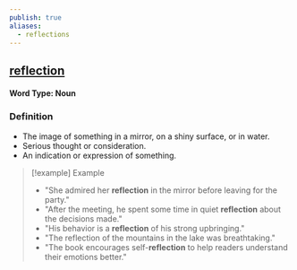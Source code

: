 ```yaml
---
publish: true
aliases:
  - reflections
---
```


## [reflection](https://dictionary.cambridge.org/dictionary/english/reflection)
#### Word Type: Noun

### Definition
- The image of something in a mirror, on a shiny surface, or in water.
- Serious thought or consideration.
- An indication or expression of something.

> [!example] Example
> 
> - "She admired her **reflection** in the mirror before leaving for the party."
> - "After the meeting, he spent some time in quiet **reflection** about the decisions made."
> - "His behavior is a **reflection** of his strong upbringing."
> - "The reflection of the mountains in the lake was breathtaking."
> - "The book encourages self-**reflection** to help readers understand their emotions better."
